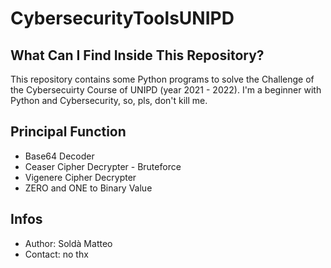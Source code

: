 # CybersecurityToolsUNIPD

## What Can I Find Inside This Repository?
This repository contains some Python programs to solve the Challenge of the Cybersecuirty Course of UNIPD (year 2021 - 2022).
I'm a beginner with Python and Cybersecurity, so, pls, don't kill me.

## Principal Function
* Base64 Decoder
* Ceaser Cipher Decrypter - Bruteforce
* Vigenere Cipher Decrypter
* ZERO and ONE to Binary Value

## Infos
* Author: Soldà Matteo
* Contact: no thx
